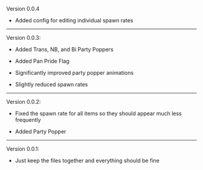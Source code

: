 Version 0.0.4

- Added config for editing individual spawn rates

-------------------------------------------------------------------------------------------------------------
Version 0.0.3:

- Added Trans, NB, and Bi Party Poppers

- Added Pan Pride Flag

- Significantly improved party popper animations

- Slightly reduced spawn rates

-------------------------------------------------------------------------------------------------------------
Version 0.0.2:

- Fixed the spawn rate for all items so they should appear much less frequently

- Added Party Popper

-------------------------------------------------------------------------------------------------------------
Version 0.0.1:

- Just keep the files together and everything should be fine
